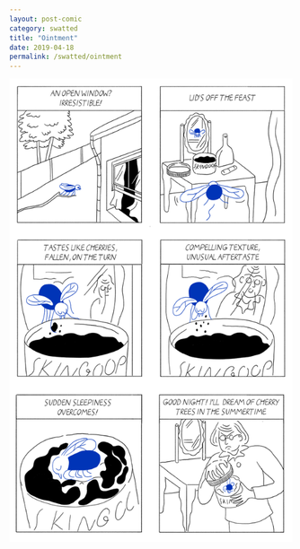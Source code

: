 ```yaml
---
layout: post-comic
category: swatted
title: "Ointment"
date: 2019-04-18
permalink: /swatted/ointment
---
```

![](../assets/images/ointment.png)
